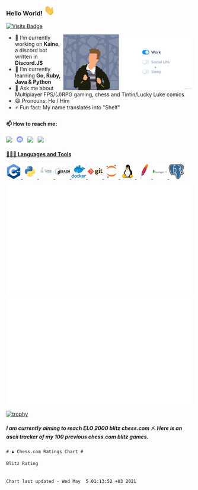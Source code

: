   ### Hello World!  <img src="https://github.com/notashelf/notashelf/blob/main/assets/Hi.gif" width="29px">
  [![Visits Badge](https://badges.pufler.dev/visits/notashelf/notashelf)](https://badges.pufler.dev/visits/notashelf/notashelf)
  
<img src="https://github.com/notashelf/notashelf/blob/main/assets/life_balance.gif" alt="side Image" align="right" width="200" height="auto" />
<img src="https://github.com/notashelf/notashelf/blob/main/assets/rick.gif" alt="side Gif" align="right" width="150" height="auto"/> </a>
  
  - 🔭 I’m currently working on **Kaine**, a discord bot written in **Discord.JS**
  - 🌱 I’m currently learning **Go, Ruby, Java & Python**
  - 💬 Ask me about Multiplayer FPS/(J)RPG gaming, chess and Tintin/Lucky Luke comics
  - 😄 Pronouns: He / Him
  - ⚡ Fun fact: My name translates into "Shelf"
  
  #### 📫 How to reach me:
  
  [<img src="https://upload.wikimedia.org/wikipedia/commons/8/83/Steam_icon_logo.svg" width="3.5%"/>](https://steamcommunity.com/id/notashelf/)  &nbsp; [<img src="https://github.com/notashelf/notashelf/blob/main/assets/discord-round.svg" width="3.5%"/>](https://discord.gg/TS6w3TYZRM)  &nbsp; [<img src="https://img.icons8.com/color/48/000000/twitter.png" width="3.5%"/>](https://twitter.com/notashelf)  &nbsp; <a href="mailto:notashelf@gmail.com"> <img src="https://img.icons8.com/fluent/48/000000/gmail.png" width="3.5%"/>
  
  #### 👨🏻‍💻 Languages and Tools <br />
  <code><img height="40" src="https://raw.githubusercontent.com/github/explore/80688e429a7d4ef2fca1e82350fe8e3517d3494d/topics/cpp/cpp.png"></code>
  <code><img height="40" src="https://raw.githubusercontent.com/github/explore/80688e429a7d4ef2fca1e82350fe8e3517d3494d/topics/python/python.png"></code>
  <code><img height="40" src="https://raw.githubusercontent.com/github/explore/80688e429a7d4ef2fca1e82350fe8e3517d3494d/topics/java/java.png"></code>
  <code><img height="40" src="https://raw.githubusercontent.com/github/explore/80688e429a7d4ef2fca1e82350fe8e3517d3494d/topics/bash/bash.png"></code>
  <code><img height="40" src="https://raw.githubusercontent.com/github/explore/80688e429a7d4ef2fca1e82350fe8e3517d3494d/topics/docker/docker.png"></code>
  <code><img height="40" src="https://raw.githubusercontent.com/github/explore/80688e429a7d4ef2fca1e82350fe8e3517d3494d/topics/git/git.png"></code>
  <code><img height="40" src="https://raw.githubusercontent.com/github/explore/80688e429a7d4ef2fca1e82350fe8e3517d3494d/topics/jupyter-notebook/jupyter-notebook.png"></code>
  <code><img height="40" src="https://raw.githubusercontent.com/github/explore/80688e429a7d4ef2fca1e82350fe8e3517d3494d/topics/linux/linux.png"></code>
  <code><img height="40" src="https://raw.githubusercontent.com/github/explore/80688e429a7d4ef2fca1e82350fe8e3517d3494d/topics/maven/maven.png"></code>
  <code><img height="40" src="https://raw.githubusercontent.com/github/explore/80688e429a7d4ef2fca1e82350fe8e3517d3494d/topics/mongodb/mongodb.png"></code>
  <code><img height="40" src="https://raw.githubusercontent.com/github/explore/80688e429a7d4ef2fca1e82350fe8e3517d3494d/topics/postgresql/postgresql.png"></code>
  
  [![Stats](https://github.com/NotAShelf/NotAShelf/blob/output/generated/overview.svg)](https://github.com/NotAShelf/NotAShelf/blob/output/generated/overview.svg)
  [![Stats](https://github.com/NotAShelf/NotAShelf/blob/output/generated/languages.svg)](https://github.com/NotAShelf/NotAShelf/blob/output/generated/languages.svg)
  
  [![trophy](https://github-profile-trophy.vercel.app/?username=notashelf&theme=juicyfresh&no-frame=true&row=1&&margin-w=20&no-bg=true)](https://github-profile-trophy.vercel.app/?username=notashelf&theme=juicyfresh&no-frame=true&row=1&&margin-w=20&no-bg=true)
  
  ##### I am currently aiming to reach ELO 2000 blitz  chess.com ⚡. Here is an ascii tracker of my 100 previous chess.com blitz games.
  
  ```
  # ♟︎ Chess.com Ratings Chart #
  
  Blitz Rating


Chart last updated - Wed May  5 01:13:52 +03 2021  
  ```
  
